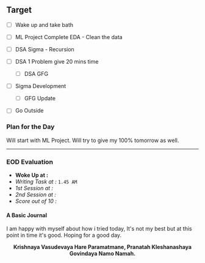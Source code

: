 ## Target
- [ ] Wake up and take bath
- [ ] ML Project Complete EDA - Clean the data
- [ ] DSA Sigma - Recursion
- [ ] DSA 1 Problem give 20 mins time
	- [ ] DSA GFG
- [ ] Sigma Development
	- [ ] GFG Update
- [ ] Go Outside


### Plan for the Day
Will start with ML Project. Will try to give my 100% tomorrow as well.

---
### EOD Evaluation
- **Woke Up at :**
- *Writing Task at :*  `1.45 AM`
- *1st Session at :*
- *2nd Session at :* 
- *Score out of 10 :* 

#### A Basic Journal
I am happy with myself about how i tried today, It's not my best but at this point in time it's good. Hoping for a good day.

<center><b>Krishnaya Vasudevaya Hare Paramatmane, Pranatah Kleshanashaya Govindaya Namo Namah.</b></center>